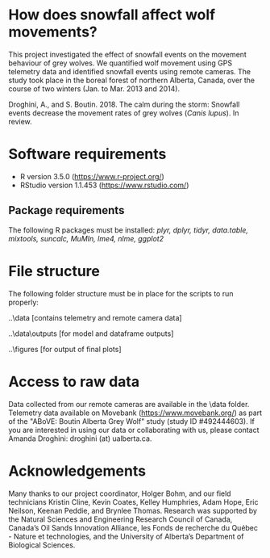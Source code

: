 # How does snowfall affect wolf movements?
This project investigated the effect of snowfall events on the movement behaviour of grey wolves. We quantified wolf movement using GPS telemetry data and identified snowfall events using remote cameras. The study took place in the boreal forest of northern Alberta, Canada,  over the course of two winters (Jan. to Mar. 2013 and 2014).

Droghini, A., and S. Boutin. 2018. The calm during the storm: Snowfall events decrease the movement rates of grey wolves (*Canis lupus*). In review.

# Software requirements
- R version 3.5.0 (https://www.r-project.org/)
- RStudio version 1.1.453 (https://www.rstudio.com/)

## Package requirements
The following R packages must be installed: *plyr, dplyr, tidyr, data.table, mixtools, suncalc, MuMIn, lme4, nlme, ggplot2*

# File structure
The following folder structure must be in place for the scripts to run properly:

..\data [contains telemetry and remote camera data]

..\data\outputs [for model and dataframe outputs]

..\figures [for output of final plots]

# Access to raw data
Data collected from our remote cameras are available in the \data folder. Telemetry data available on Movebank (https://www.movebank.org/) as part of the "ABoVE: Boutin Alberta Grey Wolf" study (study ID #492444603). If you are interested in using our data or collaborating with us, please contact Amanda Droghini: droghini (at) ualberta.ca.

# Acknowledgements
Many thanks to our project coordinator, Holger Bohm, and our field technicians Kristin Cline, Kevin Coates, Kelley Humphries, Adam Hope, Eric Neilson, Keenan Peddie, and Brynlee Thomas. Research was supported by the Natural Sciences and Engineering Research Council of Canada, Canada’s Oil Sands Innovation Alliance, les Fonds de recherche du Québec - Nature et technologies, and the University of Alberta’s Department of Biological Sciences.
